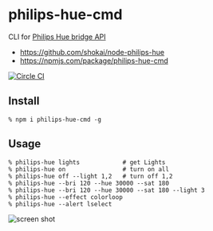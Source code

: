 # philips-hue-cmd

CLI for [Philips Hue bridge API](http://www.developers.meethue.com/philips-hue-api)


- https://github.com/shokai/node-philips-hue
- https://npmjs.com/package/philips-hue-cmd

[![Circle CI](https://circleci.com/gh/shokai/node-philips-hue.svg?style=svg)](https://circleci.com/gh/shokai/node-philips-hue)


## Install

    % npm i philips-hue-cmd -g


## Usage

    % philips-hue lights            # get Lights
    % philips-hue on                # turn on all
    % philips-hue off --light 1,2   # turn off 1,2
    % philips-hue --bri 120 --hue 30000 --sat 180
    % philips-hue --bri 120 --hue 30000 --sat 180 --light 3
    % philips-hue --effect colorloop
    % philips-hue --alert lselect

![screen shot](https://gyazo.com/c13e1a44699879a1858251b86882be8f.png)
